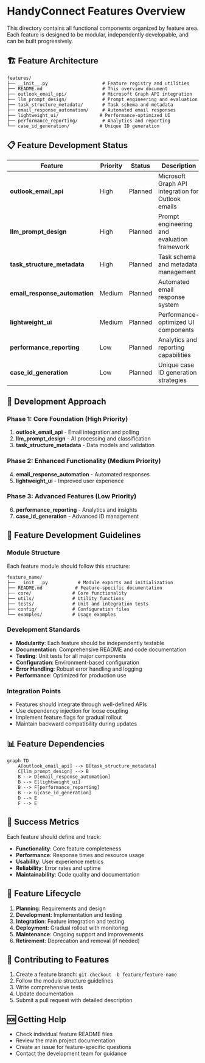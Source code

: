 # HandyConnect Features Overview

This directory contains all functional components organized by feature area. Each feature is designed to be modular, independently developable, and can be built progressively.

## 🏗️ Feature Architecture

```
features/
├── __init__.py                    # Feature registry and utilities
├── README.md                      # This overview document
├── outlook_email_api/             # Microsoft Graph API integration
├── llm_prompt_design/             # Prompt engineering and evaluation
├── task_structure_metadata/       # Task schema and metadata
├── email_response_automation/     # Automated email responses
├── lightweight_ui/               # Performance-optimized UI
├── performance_reporting/         # Analytics and reporting
└── case_id_generation/           # Unique ID generation
```

## 📋 Feature Development Status

| Feature | Priority | Status | Description |
|---------|----------|--------|-------------|
| **outlook_email_api** | High | Planned | Microsoft Graph API integration for Outlook emails |
| **llm_prompt_design** | High | Planned | Prompt engineering and evaluation framework |
| **task_structure_metadata** | High | Planned | Task schema and metadata management |
| **email_response_automation** | Medium | Planned | Automated email response system |
| **lightweight_ui** | Medium | Planned | Performance-optimized UI components |
| **performance_reporting** | Low | Planned | Analytics and reporting capabilities |
| **case_id_generation** | Low | Planned | Unique case ID generation strategies |

## 🚀 Development Approach

### Phase 1: Core Foundation (High Priority)
1. **outlook_email_api** - Email integration and polling
2. **llm_prompt_design** - AI processing and classification
3. **task_structure_metadata** - Data models and validation

### Phase 2: Enhanced Functionality (Medium Priority)
4. **email_response_automation** - Automated responses
5. **lightweight_ui** - Improved user experience

### Phase 3: Advanced Features (Low Priority)
6. **performance_reporting** - Analytics and insights
7. **case_id_generation** - Advanced ID management

## 🔧 Feature Development Guidelines

### Module Structure
Each feature module should follow this structure:
```
feature_name/
├── __init__.py           # Module exports and initialization
├── README.md            # Feature-specific documentation
├── core/               # Core functionality
├── utils/              # Utility functions
├── tests/              # Unit and integration tests
├── config/             # Configuration files
└── examples/           # Usage examples
```

### Development Standards
- **Modularity**: Each feature should be independently testable
- **Documentation**: Comprehensive README and code documentation
- **Testing**: Unit tests for all major components
- **Configuration**: Environment-based configuration
- **Error Handling**: Robust error handling and logging
- **Performance**: Optimized for production use

### Integration Points
- Features should integrate through well-defined APIs
- Use dependency injection for loose coupling
- Implement feature flags for gradual rollout
- Maintain backward compatibility during updates

## 📊 Feature Dependencies

```mermaid
graph TD
    A[outlook_email_api] --> B[task_structure_metadata]
    C[llm_prompt_design] --> B
    B --> D[email_response_automation]
    B --> E[lightweight_ui]
    B --> F[performance_reporting]
    B --> G[case_id_generation]
    D --> E
    F --> E
```

## 🎯 Success Metrics

Each feature should define and track:
- **Functionality**: Core feature completeness
- **Performance**: Response times and resource usage
- **Usability**: User experience metrics
- **Reliability**: Error rates and uptime
- **Maintainability**: Code quality and documentation

## 🔄 Feature Lifecycle

1. **Planning**: Requirements and design
2. **Development**: Implementation and testing
3. **Integration**: Feature integration and testing
4. **Deployment**: Gradual rollout with monitoring
5. **Maintenance**: Ongoing support and improvements
6. **Retirement**: Deprecation and removal (if needed)

## 📝 Contributing to Features

1. Create a feature branch: `git checkout -b feature/feature-name`
2. Follow the module structure guidelines
3. Write comprehensive tests
4. Update documentation
5. Submit a pull request with detailed description

## 🆘 Getting Help

- Check individual feature README files
- Review the main project documentation
- Create an issue for feature-specific questions
- Contact the development team for guidance





